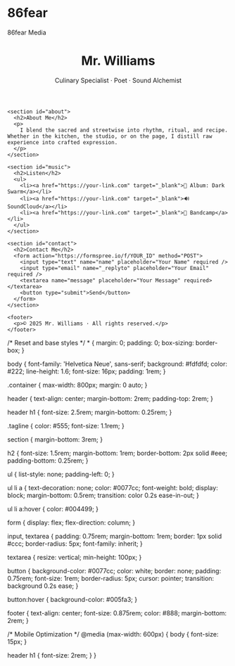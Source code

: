# 86fear
86fear Media
<!DOCTYPE html>
<html lang="en">
<head>
  <meta charset="UTF-8" />
  <meta name="viewport" content="width=device-width, initial-scale=1.0"/>
  <title>Mr. Williams – Portfolio</title>
  <link rel="stylesheet" href="styles.css" />
</head>
<body>
  <div class="container">
    <header>
      <h1>Mr. Williams</h1>
      <p class="tagline">Culinary Specialist · Poet · Sound Alchemist</p>
    </header>

    <section id="about">
      <h2>About Me</h2>
      <p>
        I blend the sacred and streetwise into rhythm, ritual, and recipe. Whether in the kitchen, the studio, or on the page, I distill raw experience into crafted expression.
      </p>
    </section>

    <section id="music">
      <h2>Listen</h2>
      <ul>
        <li><a href="https://your-link.com" target="_blank">🎵 Album: Dark Swarm</a></li>
        <li><a href="https://your-link.com" target="_blank">🔊 SoundCloud</a></li>
        <li><a href="https://your-link.com" target="_blank">📀 Bandcamp</a></li>
      </ul>
    </section>

    <section id="contact">
      <h2>Contact Me</h2>
      <form action="https://formspree.io/f/YOUR_ID" method="POST">
        <input type="text" name="name" placeholder="Your Name" required />
        <input type="email" name="_replyto" placeholder="Your Email" required />
        <textarea name="message" placeholder="Your Message" required></textarea>
        <button type="submit">Send</button>
      </form>
    </section>

    <footer>
      <p>© 2025 Mr. Williams · All rights reserved.</p>
    </footer>
  </div>
</body>
</html>
/* Reset and base styles */
* {
  margin: 0;
  padding: 0;
  box-sizing: border-box;
}

body {
  font-family: 'Helvetica Neue', sans-serif;
  background: #fdfdfd;
  color: #222;
  line-height: 1.6;
  font-size: 16px;
  padding: 1rem;
}

.container {
  max-width: 800px;
  margin: 0 auto;
}

header {
  text-align: center;
  margin-bottom: 2rem;
  padding-top: 2rem;
}

header h1 {
  font-size: 2.5rem;
  margin-bottom: 0.25rem;
}

.tagline {
  color: #555;
  font-size: 1.1rem;
}

section {
  margin-bottom: 3rem;
}

h2 {
  font-size: 1.5rem;
  margin-bottom: 1rem;
  border-bottom: 2px solid #eee;
  padding-bottom: 0.25rem;
}

ul {
  list-style: none;
  padding-left: 0;
}

ul li a {
  text-decoration: none;
  color: #0077cc;
  font-weight: bold;
  display: block;
  margin-bottom: 0.5rem;
  transition: color 0.2s ease-in-out;
}

ul li a:hover {
  color: #004499;
}

form {
  display: flex;
  flex-direction: column;
}

input, textarea {
  padding: 0.75rem;
  margin-bottom: 1rem;
  border: 1px solid #ccc;
  border-radius: 5px;
  font-family: inherit;
}

textarea {
  resize: vertical;
  min-height: 100px;
}

button {
  background-color: #0077cc;
  color: white;
  border: none;
  padding: 0.75rem;
  font-size: 1rem;
  border-radius: 5px;
  cursor: pointer;
  transition: background 0.2s ease;
}

button:hover {
  background-color: #005fa3;
}

footer {
  text-align: center;
  font-size: 0.875rem;
  color: #888;
  margin-bottom: 2rem;
}

/* Mobile Optimization */
@media (max-width: 600px) {
  body {
    font-size: 15px;
  }

  header h1 {
    font-size: 2rem;
  }
}
